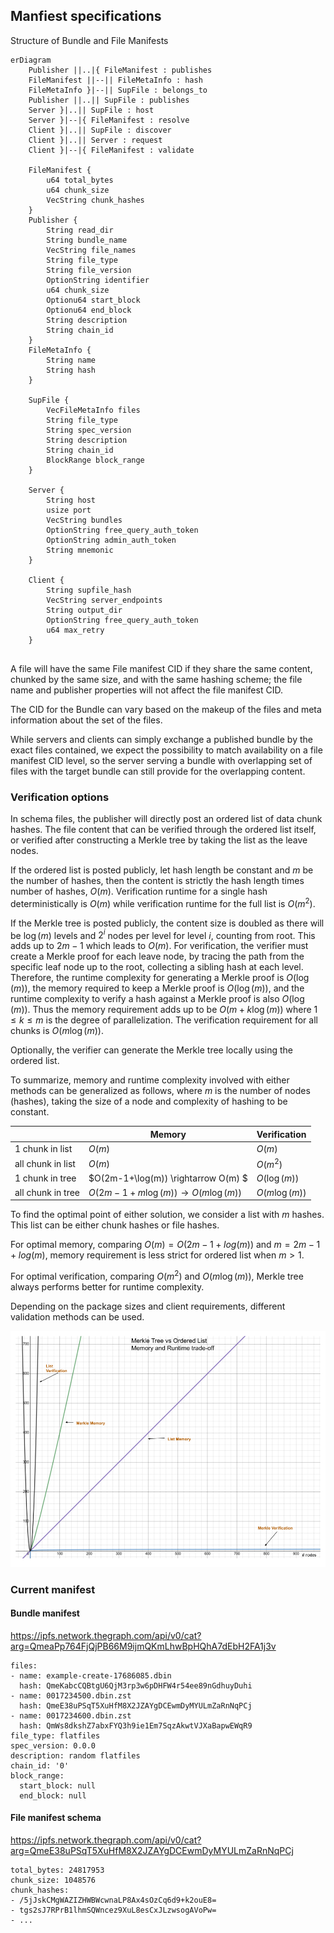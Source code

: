 ## Manfiest specifications

Structure of Bundle and File Manifests

```mermaid
erDiagram
    Publisher ||..|{ FileManifest : publishes
    FileManifest ||--|| FileMetaInfo : hash
    FileMetaInfo }|--|| SupFile : belongs_to
    Publisher ||..|| SupFile : publishes
    Server }|..|| SupFile : host
    Server }|--|{ FileManifest : resolve
    Client }|..|| SupFile : discover
    Client }|..|| Server : request
    Client }|--|{ FileManifest : validate

    FileManifest {
        u64 total_bytes
        u64 chunk_size
        VecString chunk_hashes
    }
    Publisher {
        String read_dir
        String bundle_name
        VecString file_names
        String file_type
        String file_version
        OptionString identifier
        u64 chunk_size
        Optionu64 start_block
        Optionu64 end_block
        String description
        String chain_id
    }
    FileMetaInfo {
        String name
        String hash
    }

    SupFile {
        VecFileMetaInfo files
        String file_type
        String spec_version
        String description
        String chain_id
        BlockRange block_range
    }

    Server {
        String host
        usize port
        VecString bundles
        OptionString free_query_auth_token
        OptionString admin_auth_token
        String mnemonic
    }

    Client {
        String supfile_hash
        VecString server_endpoints
        String output_dir
        OptionString free_query_auth_token
        u64 max_retry
    }
    
```

A file will have the same File manifest CID if they share the same content, chunked by the same size, and with the same hashing scheme; the file name and publisher properties will not affect the file manifest CID.

The CID for the Bundle can vary based on the makeup of the files and meta information about the set of the files. 

While servers and clients can simply exchange a published bundle by the exact files contained, we expect the possibility to match availability on a file manifest CID level, so the server serving a bundle with overlapping set of files with the target bundle can still provide for the overlapping content. 


### Verification options

In schema files, the publisher will directly post an ordered list of data chunk hashes. The file content that can be verified through the ordered list itself, or verified after constructing a 
Merkle tree by taking the list as the leave nodes. 

If the ordered list is posted publicly, let hash length be constant and $m$ be the number of hashes, then the content is strictly the hash length times number of hashes, $O(m)$. Verification runtime for a single hash deterministically is $O(m)$ while verification runtime for the full list is $O(m^2)$.

If the Merkle tree is posted publicly, the content size is doubled as there will be $\log(m)$ levels and $2^i$ nodes per level for level $i$, counting from root. This adds up to $2m-1$ which leads to $O(m)$. For verification, the verifier must create a Merkle proof for each leave node, by tracing the path from the specific leaf node up to the root, collecting a sibling hash at each level. Therefore, the runtime complexity for generating a Merkle proof is $O(\log(m))$, the memory required to keep a Merkle proof is $O(\log(m))$, and the runtime complexity to verify a hash against a Merkle proof is also $O(\log(m))$. Thus the memory requirement adds up to be $O(m + k\log(m))$ where $1\leq k\leq m$ is the degree of parallelization. The verification requirement for all chunks is $O(m\log(m))$.

Optionally, the verifier can generate the Merkle tree locally using the ordered list.

To summarize, memory and runtime complexity involved with either methods can be generalized as follows, where $m$ is the number of nodes (hashes), taking the size of a node and complexity of hashing to be constant.

| | Memory | Verification |
| --- | --- | --- |
| 1 chunk in list | $O(m)$ | $O(m)$ | 
| all chunk in list | $O(m)$ | $O(m^2)$ | 
| 1 chunk in tree | $O(2m-1+\log(m)) \rightarrow O(m) $ | $O(\log(m))$ | 
| all chunk in tree | $O(2m-1+m\log(m)) \rightarrow O(m\log(m))$ | $O(m\log(m))$ | 


To find the optimal point of either solution, we consider a list with $m$ hashes. This list can be either chunk hashes or file hashes.

For optimal memory, comparing $O(m)=O(2m-1+log(m))$ and $m=2m-1+log(m)$, memory requirement is less strict for ordered list when $m> 1$.

For optimal verification, comparing $O(m^2)$ and $O(m\log(m))$, Merkle tree always performs better for runtime complexity. 

Depending on the package sizes and client requirements, different validation methods can be used.

![Diagram](./verification-tradeoffs.png)

### Current manifest

#### Bundle manifest

https://ipfs.network.thegraph.com/api/v0/cat?arg=QmeaPp764FjQjPB66M9ijmQKmLhwBpHQhA7dEbH2FA1j3v
```
files:
- name: example-create-17686085.dbin
  hash: QmeKabcCQBtgU6QjM3rp3w6pDHFW4r54ee89nGdhuyDuhi
- name: 0017234500.dbin.zst
  hash: QmeE38uPSqT5XuHfM8X2JZAYgDCEwmDyMYULmZaRnNqPCj
- name: 0017234600.dbin.zst
  hash: QmWs8dkshZ7abxFYQ3h9ie1Em7SqzAkwtVJXaBapwEWqR9
file_type: flatfiles
spec_version: 0.0.0
description: random flatfiles
chain_id: '0'
block_range:
  start_block: null
  end_block: null
```

#### File manifest schema

https://ipfs.network.thegraph.com/api/v0/cat?arg=QmeE38uPSqT5XuHfM8X2JZAYgDCEwmDyMYULmZaRnNqPCj
```
total_bytes: 24817953
chunk_size: 1048576
chunk_hashes:
- /5jJskCMgWAZIZHWBWcwnaLP8Ax4sOzCq6d9+k2ouE8=
- tgs2sJ7RPrB1lhmSQWncez9XuL8esCxJLzwsogAVoPw=
- ...
```
